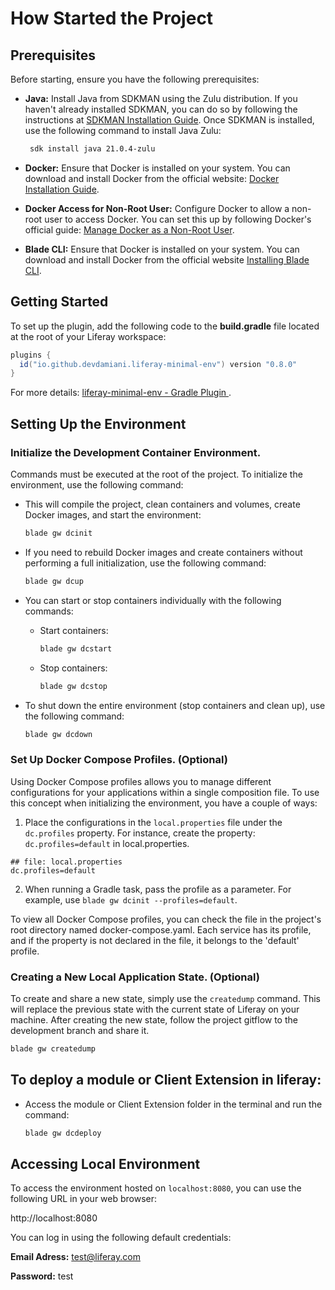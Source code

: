 # How Started the Project

## Prerequisites

Before starting, ensure you have the following prerequisites:


- **Java:** Install Java from SDKMAN using the Zulu distribution. If you haven't already installed SDKMAN, you can do so by following the instructions at [SDKMAN Installation Guide](https://sdkman.io/install). Once SDKMAN is installed, use the following command to install Java Zulu:

  ```bash
   sdk install java 21.0.4-zulu
  ```

- **Docker:** Ensure that Docker is installed on your system. You can download and install Docker from the official website: [Docker Installation Guide](https://docs.docker.com/get-docker/).

- **Docker Access for Non-Root User:** Configure Docker to allow a non-root user to access Docker. You can set this up by following Docker's official guide:  [Manage Docker as a Non-Root User](https://docs.docker.com/engine/install/linux-postinstall/#manage-docker-as-a-non-root-user).


- **Blade CLI:** Ensure that Docker is installed on your system. You can download and install Docker from the official website [Installing Blade CLI](https://help.liferay.com/hc/en-us/articles/360017885232-Installing-Blade-CLI-).


## Getting Started
To set up the plugin, add the following code to the **build.gradle** file located at the root of your Liferay workspace:
  ```groovy
  plugins {
    id("io.github.devdamiani.liferay-minimal-env") version "0.8.0"
  }
  ```
For more details: [ liferay-minimal-env - Gradle Plugin ](https://plugins.gradle.org/plugin/io.github.devdamiani.liferay-minimal-env).

## Setting Up the Environment

### Initialize the Development Container Environment.

Commands must be executed at the root of the project. To initialize the environment, use the following command:

- This will compile the project, clean containers and volumes, create Docker images, and start the environment:

  ```bash
  blade gw dcinit
  ```

- If you need to rebuild Docker images and create containers without performing a full initialization, use the following command:

  ```bash
  blade gw dcup
  ```

- You can start or stop containers individually with the following commands:

  - Start containers:

    ```bash
    blade gw dcstart
    ```

  - Stop containers:

    ```bash
    blade gw dcstop
    ```

- To shut down the entire environment (stop containers and clean up), use the following command:

    ```bash
    blade gw dcdown
    ```

### Set Up Docker Compose Profiles. **(Optional)**
Using Docker Compose profiles allows you to manage different configurations for your applications within a single composition file. To use this concept when initializing the environment, you have a couple of ways:

1. Place the configurations in the `local.properties` file under the `dc.profiles` property. For instance, create the property: `dc.profiles=default` in local.properties.

  ```properties
  ## file: local.properties
  dc.profiles=default
  ```

2. When running a Gradle task, pass the profile as a parameter. For example, use `blade gw dcinit --profiles=default`.

To view all Docker Compose profiles, you can check the file in the project's root directory named docker-compose.yaml. Each service has its profile, and if the property is not declared in the file, it belongs to the 'default' profile.

### Creating a New Local Application State. **(Optional)**

To create and share a new state, simply use the `createdump` command. This will replace the previous state with the current state of Liferay on your machine. After creating the new state, follow the project gitflow to the development branch and share it.

  ```bash
  blade gw createdump
  ```

## To deploy a module or Client Extension in liferay:

- Access the module or Client Extension folder in the terminal and run the command:

  ```bash
  blade gw dcdeploy
  ```

## Accessing Local Environment

To access the environment hosted on `localhost:8080`, you can use the following URL in your web browser:

http://localhost:8080


You can log in using the following default credentials:

**Email Adress:** test@liferay.com

**Password:** test